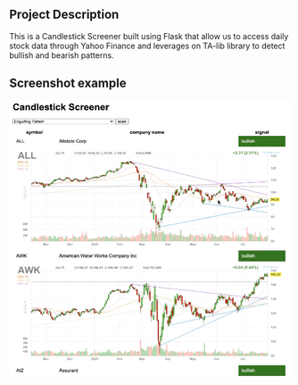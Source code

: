 ## Project Description
This is a Candlestick Screener built using Flask that allow us to access daily stock data through Yahoo Finance and leverages on TA-lib library to detect bullish and bearish patterns.

## Screenshot example

![](https://github.com/PabloCanovas/Candlestick-screener/blob/master/img/candlestick_screener.png)
